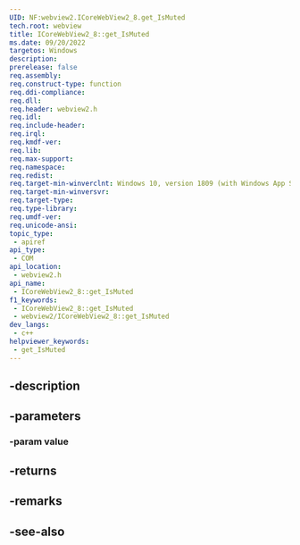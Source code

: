 ```yaml
---
UID: NF:webview2.ICoreWebView2_8.get_IsMuted
tech.root: webview
title: ICoreWebView2_8::get_IsMuted
ms.date: 09/20/2022
targetos: Windows
description: 
prerelease: false
req.assembly: 
req.construct-type: function
req.ddi-compliance: 
req.dll: 
req.header: webview2.h
req.idl: 
req.include-header: 
req.irql: 
req.kmdf-ver: 
req.lib: 
req.max-support: 
req.namespace: 
req.redist: 
req.target-min-winverclnt: Windows 10, version 1809 (with Windows App SDK 1.1 or later)
req.target-min-winversvr: 
req.target-type: 
req.type-library: 
req.umdf-ver: 
req.unicode-ansi: 
topic_type:
 - apiref
api_type:
 - COM
api_location:
 - webview2.h
api_name:
 - ICoreWebView2_8::get_IsMuted
f1_keywords:
 - ICoreWebView2_8::get_IsMuted
 - webview2/ICoreWebView2_8::get_IsMuted
dev_langs:
 - c++
helpviewer_keywords:
 - get_IsMuted
---
```


## -description

## -parameters

### -param value

## -returns

## -remarks

## -see-also

